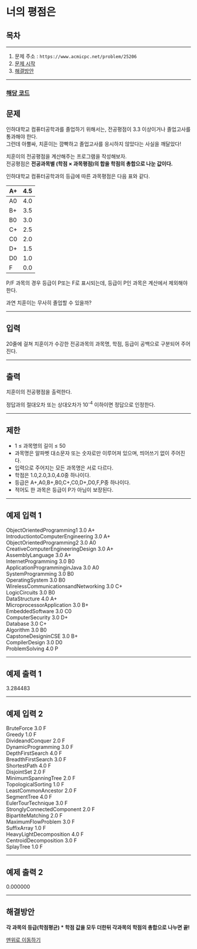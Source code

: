 # 너의 평점은

## 목차
___
 1. 문제 주소 : `https://www.acmicpc.net/problem/25206`
 2. [문제 시작](#문제) 
 3. [해결방안](#해결방안)
___

### [해당 코드](./너의평점은.java)

## 문제
인하대학교 컴퓨터공학과를 졸업하기 위해서는, 전공평점이 3.3 이상이거나 졸업고사를 통과해야 한다. <br>
그런데 아뿔싸, 치훈이는 깜빡하고 졸업고사를 응시하지 않았다는 사실을 깨달았다!

치훈이의 전공평점을 계산해주는 프로그램을 작성해보자.<br>
전공평점은 **전공과목별 (학점 × 과목평점)의 합을 학점의 총합으로 나눈 값이다.**<br>

인하대학교 컴퓨터공학과의 등급에 따른 과목평점은 다음 표와 같다.

| A+ | 4.5 |
|----|-----|
| A0 | 4.0 |
| B+ | 3.5 |
| B0 | 3.0 |
| C+ | 2.5 |
| C0 | 2.0 |
| D+ | 1.5 |
| D0 | 1.0 |
| F  | 0.0 |


P/F 과목의 경우 등급이 P또는 F로 표시되는데, 등급이 P인 과목은 계산에서 제외해야 한다.

과연 치훈이는 무사히 졸업할 수 있을까?

___
## 입력

20줄에 걸쳐 치훈이가 수강한 전공과목의 과목명, 학점, 등급이 공백으로 구분되어 주어진다.
___
## 출력

치훈이의 전공평점을 출력한다.

정답과의 절대오차 또는 상대오차가 10<sup>-4</sup> 이하이면 정답으로 인정한다.
___
## 제한 

+ 1 ≤ 과목명의 길이 ≤ 50 
+ 과목명은 알파벳 대소문자 또는 숫자로만 이루어져 있으며, 띄어쓰기 없이 주어진다.
+ 입력으로 주어지는 모든 과목명은 서로 다르다.
+ 학점은 1.0,2.0,3.0,4.0중 하나이다. 
+ 등급은 A+,A0,B+,B0,C+,C0,D+,D0,F,P중 하나이다. 
+ 적어도 한 과목은 등급이 P가 아님이 보장된다.
___
## 예제 입력 1 

ObjectOrientedProgramming1 3.0 A+ <br>
IntroductiontoComputerEngineering 3.0 A+ <br>
ObjectOrientedProgramming2 3.0 A0 <br>
CreativeComputerEngineeringDesign 3.0 A+ <br>
AssemblyLanguage 3.0 A+ <br>
InternetProgramming 3.0 B0 <br>
ApplicationProgramminginJava 3.0 A0 <br>
SystemProgramming 3.0 B0 <br>
OperatingSystem 3.0 B0 <br>
WirelessCommunicationsandNetworking 3.0 C+ <br>
LogicCircuits 3.0 B0 <br>
DataStructure 4.0 A+ <br>
MicroprocessorApplication 3.0 B+ <br>
EmbeddedSoftware 3.0 C0 <br>
ComputerSecurity 3.0 D+ <br>
Database 3.0 C+ <br>
Algorithm 3.0 B0 <br>
CapstoneDesigninCSE 3.0 B+ <br>
CompilerDesign 3.0 D0 <br>
ProblemSolving 4.0 P <br>
___

## 예제 출력 1
3.284483
___

## 예제 입력 2

BruteForce 3.0 F <br>
Greedy 1.0 F <br>
DivideandConquer 2.0 F <br>
DynamicProgramming 3.0 F <br>
DepthFirstSearch 4.0 F <br>
BreadthFirstSearch 3.0 F <br>
ShortestPath 4.0 F <br>
DisjointSet 2.0 F <br>
MinimumSpanningTree 2.0 F <br>
TopologicalSorting 1.0 F <br>
LeastCommonAncestor 2.0 F <br>
SegmentTree 4.0 F <br>
EulerTourTechnique 3.0 F <br>
StronglyConnectedComponent 2.0 F <br>
BipartiteMatching 2.0 F <br>
MaximumFlowProblem 3.0 F <br>
SuffixArray 1.0 F <br>
HeavyLightDecomposition 4.0 F <br>
CentroidDecomposition 3.0 F <br>
SplayTree 1.0 F <br>
___

## 예제 출력 2
0.000000
___

## 해결방안
**각 과목의 등급(학점평균) * 학점 값을 모두 더한뒤 각과목의 학점의 총합으로 나누면 끝!**

[맨위로 이동하기](#너의-평점은)